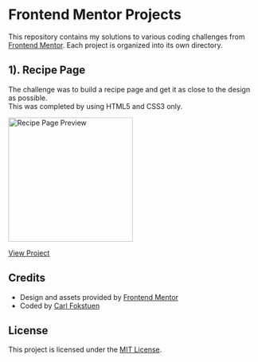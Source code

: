 # Frontend Mentor Projects

This repository contains my solutions to various coding challenges from [Frontend Mentor](https://www.frontendmentor.io/). Each project is organized into its own directory.

## 1). Recipe Page

The challenge was to build a recipe page and get it as close to the design as possible. <br> 
This was completed by using HTML5 and CSS3 only.

<img src="[https://github.com/CFokstuen/Frontend_Mentor/blob/main/Recipe_Page/assests/desktop-preview.jpg" alt="Recipe Page Preview" width="250">

[View Project](Recipe_Page)

## Credits

- Design and assets provided by [Frontend Mentor](https://www.frontendmentor.io/)
- Coded by [Carl Fokstuen](https://github.com/your-username)

## License

This project is licensed under the [MIT License](LICENSE).
